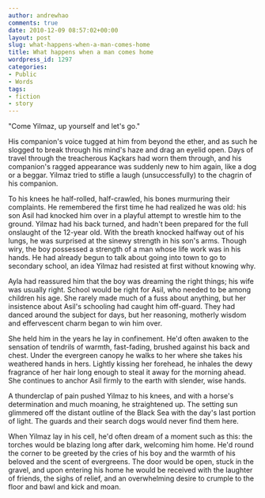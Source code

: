 ```yaml
---
author: andrewhao
comments: true
date: 2010-12-09 08:57:02+00:00
layout: post
slug: what-happens-when-a-man-comes-home
title: What happens when a man comes home
wordpress_id: 1297
categories:
- Public
- Words
tags:
- fiction
- story
---
```


"Come Yilmaz, up yourself and let's go."

His companion's voice tugged at him from beyond the ether, and as such he slogged to break through his mind's haze and drag an eyelid open. Days of travel through the treacherous Kaçkars had worn them through, and his companion's ragged appearance was suddenly new to him again, like a dog or a beggar. Yilmaz tried to stifle a laugh (unsuccessfully) to the chagrin of his companion.

To his knees he half-rolled, half-crawled, his bones murmuring their complaints. He remembered the first time he had realized he was old: his son Asil had knocked him over in a playful attempt to wrestle him to the ground. Yilmaz had his back turned, and hadn't been prepared for the full onslaught of the 12-year old. With the breath knocked halfway out of his lungs, he was surprised at the sinewy strength in his son's arms. Though wiry, the boy possessed a strength of a man whose life work was in his hands. He had already begun to talk about going into town to go to secondary school, an idea Yilmaz had resisted at first without knowing why.

Ayla had reassured him that the boy was dreaming the right things; his wife was usually right. School would be right for Asil, who needed to be among children his age. She rarely made much of a fuss about anything, but her insistence about Asil's schooling had caught him off-guard. They had danced around the subject for days, but her reasoning, motherly wisdom and effervescent charm began to win him over.

She held him in the years he lay in confinement. He'd often awaken to the sensation of tendrils of warmth, fast-fading, brushed against his back and chest. Under the evergreen canopy he walks to her where she takes his weathered hands in hers. Lightly kissing her forehead, he inhales the dewy fragrance of her hair long enough to steal it away for the morning ahead. She continues to anchor Asil firmly to the earth with slender, wise hands.

A thunderclap of pain pushed Yilmaz to his knees, and with a horse's determination and much moaning, he straightened up. The setting sun glimmered off the distant outline of the Black Sea with the day's last portion of light. The guards and their search dogs would never find them here.

When Yilmaz lay in his cell, he'd often dream of a moment such as this: the torches would be blazing long after dark, welcoming him home. He'd round the corner to be greeted by the cries of his boy and the warmth of his beloved and the scent of evergreens. The door would be open, stuck in the gravel, and upon entering his home he would be received with the laughter of friends, the sighs of relief, and an overwhelming desire to crumple to the floor and bawl and kick and moan.
